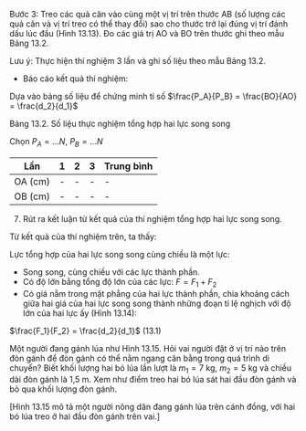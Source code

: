 Bước 3: Treo các quả cân vào cùng một vị trí trên thước AB (số lượng các quả cân và vị trí treo có thể thay đổi) sao cho thước trở lại đúng vị trí đánh dấu lúc đầu (Hình 13.13). Đo các giá trị AO và BO trên thước ghi theo mẫu Bảng 13.2.

Lưu ý: Thực hiện thí nghiệm 3 lần và ghi số liệu theo mẫu Bảng 13.2.

* Báo cáo kết quả thí nghiệm:

Dựa vào bảng số liệu để chứng minh tỉ số $\frac{P_A}{P_B} = \frac{BO}{AO} = \frac{d_2}{d_1}$

Bảng 13.2. Số liệu thực nghiệm tổng hợp hai lực song song

Chọn $P_A = ... N$, $P_B = ... N$

| Lần | 1 | 2 | 3 | Trung bình |
|-----|---|---|---|------------|
| OA (cm) | - | - | - | - |
| OB (cm) | - | - | - | - |

7. Rút ra kết luận từ kết quả của thí nghiệm tổng hợp hai lực song song.

Từ kết quả của thí nghiệm trên, ta thấy:

Lực tổng hợp của hai lực song song cùng chiều là một lực:
- Song song, cùng chiều với các lực thành phần.
- Có độ lớn bằng tổng độ lớn của các lực: $F = F_1 + F_2$
- Có giá nằm trong mặt phẳng của hai lực thành phần, chia khoảng cách giữa hai giá của hai lực song song thành những đoạn tỉ lệ nghịch với độ lớn của hai lực ấy (Hình 13.14):

$\frac{F_1}{F_2} = \frac{d_2}{d_1}$ (13.1)

Một người đang gánh lúa như Hình 13.15. Hỏi vai người đặt ở vị trí nào trên đòn gánh để đòn gánh có thể nằm ngang cân bằng trong quá trình di chuyển? Biết khối lượng hai bó lúa lần lượt là $m_1 = 7$ kg, $m_2 = 5$ kg và chiều dài đòn gánh là 1,5 m. Xem như điểm treo hai bó lúa sát hai đầu đòn gánh và bỏ qua khối lượng đòn gánh.

[Hình 13.15 mô tả một người nông dân đang gánh lúa trên cánh đồng, với hai bó lúa treo ở hai đầu đòn gánh trên vai.]